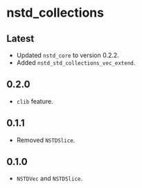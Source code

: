 # nstd_collections
## Latest
- Updated `nstd_core` to version 0.2.2.
- Added `nstd_std_collections_vec_extend`.
## 0.2.0
- `clib` feature.
## 0.1.1
- Removed `NSTDSlice`.
## 0.1.0
- `NSTDVec` and `NSTDSlice`.
